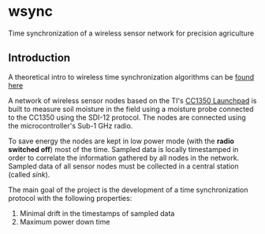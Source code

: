# wsync
Time synchronization of a wireless sensor network for precision agriculture

## Introduction
A theoretical intro to wireless time synchronization algorithms can be [found here](http://comp.ist.utl.pt/ece-wsn/doc/slides/sensys-ch8-Time-Synchronization.pdf)

A network of wireless sensor nodes based on the TI's [CC1350 Launchpad](http://www.ti.com/tool/LAUNCHXL-CC1350) is built to measure soil moisture in the field using a moisture probe connected to the CC1350 using the SDI-12 protocol. The nodes are connected using the microcontroller's Sub-1 GHz radio.

To save energy the nodes are kept in low power mode (with the **radio switched off**) most of the time.
Sampled data is locally timestamped in order to correlate the information gathered by all nodes in the network. Sampled data of all sensor nodes must be collected in a central station (called _sink_).

The main goal of the project is the development of a time synchronization protocol with the following properties:
1. Minimal drift in the timestamps of sampled data
2. Maximum power down time

